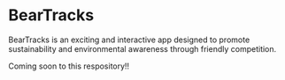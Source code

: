 # BearTracks
BearTracks is an exciting and interactive app designed to promote sustainability and environmental awareness through friendly competition.

Coming soon to this respository!!
